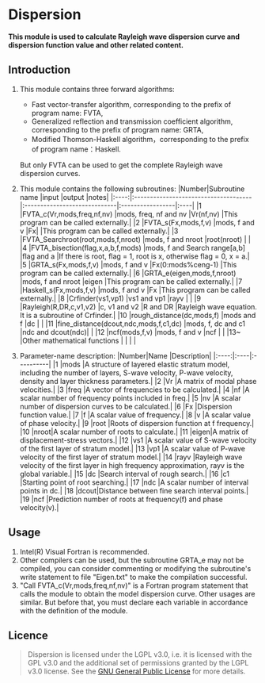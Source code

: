 # **Dispersion**
**This module is used to calculate Rayleigh wave dispersion curve and dispersion function value and other related content.**

## Introduction
1. This module contains three forward algorithms:
    - Fast vector-transfer algorithm, corresponding to the prefix of program name: FVTA,
    - Generalized reflection and transmission coefficient algorithm, corresponding to the prefix of program name: GRTA,
    - Modified Thomson-Haskell algorithm，corresponding to the prefix of program name：Haskell.
    
    But only FVTA can be used to get the complete Rayleigh wave dispersion curves.
    
2. This module contains the following subroutines:
    |Number|Subroutine name                       |input                         |output            |notes|
    |:----:|:-------------------------------------|:-----------------------------|:-----------------|:----|
    |1     |FVTA_c(Vr,mods,freq,nf,nv)            |mods, freq, nf and nv         |Vr(nf,nv)         |This program can be called externally.|
    |2     |FVTA_s(Fx,mods,f,v)                   |mods, f and v                 |Fx|               |This program can be called externally.|
    |3     |FVTA_Searchroot(root,mods,f,nroot)    |mods, f and nroot             |root(nroot)       |     |
    |4     |FVTA_bisection(flag,x,a,b,f,mods)     |mods, f and Search range[a,b] |flag and a        |If there is root, flag = 1, root is x, otherwise flag = 0, x = a.|
    |5     |GRTA_s(Fx,mods,f,v)                   |mods, f and v                 |Fx(0:mods%ceng-1) |This program can be called externally.|
    |6     |GRTA_e(eigen,mods,f,nroot)            |mods, f and nroot             |eigen             |This program can be called externally.|
    |7     |Haskell_s(Fx,mods,f,v)                |mods, f and v                 |Fx                |This program can be called externally.|
    |8     |Crfinder(vs1,vp1)                     |vs1 and vp1                   |rayv              |     |
    |9     |Rayleigh(R,DR,c,v1,v2)                |c, v1 and v2                  |R and DR          |Rayleigh wave equation. It is a subroutine of Crfinder.|
    |10    |rough_distance(dc,mods,f)             |mods and f                    |dc                |     |
    |11    |fine_distance(dcout,ndc,mods,f,c1,dc) |mods, f, dc and c1            |ndc and dcout(ndc)|     |
    |12    |ncf(mods,f,v)                         |mods, f and v                 |ncf               |     |
    |13~   |Other mathematical functions          |                              |                  |     |

3. Parameter-name description:
    |Number|Name |Description|
    |:----:|:----|:----------|
    |1     |mods |A structure of layered elastic stratum model, including the number of layers, S-wave velocity, P-wave velocity, density and layer thickness parameters.|
    |2     |Vr   |A matrix of modal phase velocities.|
    |3     |freq |A vector of frequencies to be calculated.|
    |4     |nf   |A scalar number of frequency points included in freq.|
    |5     |nv   |A scalar number of dispersion curves to be calculated.|
    |6     |Fx   |Dispersion function value.|
    |7     |f    |A scalar value of frequency.|
    |8     |v    |A scalar value of phase velocity.|
    |9     |root |Roots of dispersion function at f frequency.|
    |10    |nroot|A scalar number of roots to calculate.|
    |11    |eigen|A matrix of displacement-stress vectors.|
    |12    |vs1  |A scalar value of S-wave velocity of the first layer of stratum model.|
    |13    |vp1  |A scalar value of P-wave velocity of the first layer of stratum model.|
    |14    |rayv |Rayleigh wave velocity of the first layer in high frequency approximation, rayv is the global variable.|
    |15    |dc   |Search interval of rough search.|
    |16    |c1   |Starting point of root searching.|
    |17    |ndc  |A scalar number of interval points in dc.|
    |18    |dcout|Distance between fine search interval points.|
    |19    |ncf  |Prediction number of roots at frequency(f) and phase velocity(v).|

## Usage
1. Intel(R) Visual Fortran is recommended.
2. Other compilers can be used, but the subroutine GRTA_e may not be compiled, you can consider commenting or modifying the subroutine's write statement to file "Eigen.txt" to make the compilation successful.
3. "Call FVTA_c(Vr,mods,freq,nf,nv)" is a Fortran program statement that calls the module to obtain the model dispersion curve. Other usages are similar. But before that, you must declare each variable in accordance with the definition of the module.

## Licence
> Dispersion is licensed under the LGPL v3.0, i.e. it is licensed with the GPL v3.0 and the additional set of permissions granted by the LGPL v3.0 license. See the [GNU General Public License](https://github.com/yuanxzo/Dispersion/blob/main/LICENSE) for more details.
